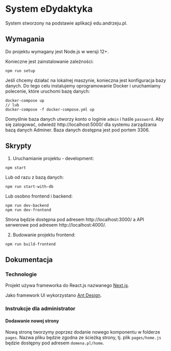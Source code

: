 # System eDydaktyka
System stworzony na podstawie aplikacji edu.andrzeju.pl.

## Wymagania

Do projektu wymagany jest Node.js w wersji 12+.

Konieczne jest zainstalowanie zależności:
```
npm run setup
```

Jeśli chcemy działać na lokalnej maszynie, konieczna jest konfiguracja bazy danych. Do tego celu instalujemy oprogramowanie Docker i uruchamiamy polecenie, które uruchomi bazę danych:
```
docker-compose up
// lub
docker-compose -f docker-compose.yml up
```
Domyślnie baza danych utworzy konto o loginie `admin` i haśle `password`. Aby się zalogować, odwiedź http://localhost:5000/ dla systemu zarządzania bazą danych Adminer. Baza danych dostępna jest pod portem 3306.

## Skrypty

1. Uruchamianie projektu - development:
```
npm start
```
Lub od razu z bazą danych:
```
npm run start-with-db
```
Lub osobno frontend i backend:
```
npm run dev-backend
npm run dev-frontend
```

Strona będzie dostępna pod adresem http://localhost:3000/ a API serwerowe pod adresem http://localhost:4000/.

2. Budowanie projektu frontend:
```
npm run build-frontend
```

## Dokumentacja

### Technologie

Projekt używa frameworka do React.js nazwanego [Next.js](https://nextjs.org/docs/).

Jako framework UI wykorzystano [Ant Design](https://ant.design/docs/react/introduce).

### Instrukcje dla administrator

#### Dodawanie nowej strony

Nową stronę tworzymy poprzez dodanie nowego komponentu w folderze `pages`. Nazwa pliku będzie zgodna ze ścieżką strony, tj. plik `pages/home.js` będzie dostępny pod adresem `domena.pl/home`.